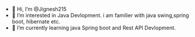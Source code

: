 - 👋 Hi, I’m @Jignesh215
- 👀 I’m interested in Java Devlopment. i am familier with java swing,spring boot, hibernate etc.
- 🌱 I’m currently learning java Spring boot and Rest API Devlopment.



<!---
Jignesh215/Jignesh215 is a ✨ special ✨ repository because its `README.md` (this file) appears on your GitHub profile.
You can click the Preview link to take a look at your changes.
--->
